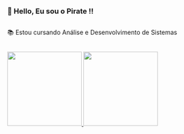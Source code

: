 ### 👋 Hello, Eu sou o Pirate !!
##
📚 Estou cursando Análise e Desenvolvimento de Sistemas
##
<div>

<a href="https://github.com/piratecoder13">
<img height="170em" src="https://github-readme-stats.vercel.app/api?username=piratecoder13&show_icons=true&theme=transparent&include_all_commits=true&count_private=true"/>
<img height="170em" src="https://github-readme-stats.vercel.app/api/top-langs/?username=piratecoder13&layout=compact&langs_count=16&theme=transparent"/>
  
</div>

